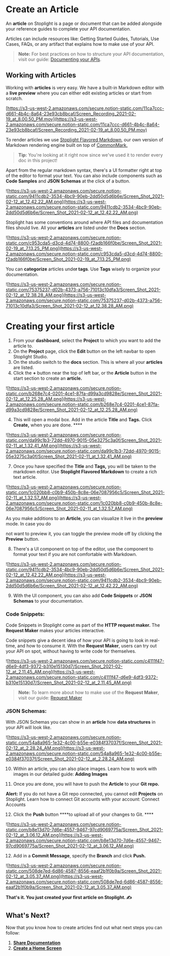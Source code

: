# Create an Article

An **article** on Stoplight is a page or document that can be added alongside your reference guides to complete your API documentation. 

Articles can include resources like: Getting Started Guides, Tutorials, Use Cases, FAQs, or any artifact that explains how to make use of your API.

>**Note:** For best practices on how to structure your API documentation, visit our guide: [Documenting your APIs](https://meta.stoplight.io/docs/studio/docs/Documentation/01-getting-started.md). 

## Working with Articles

Working with **articles** is very easy. We have a built-in Markdown editor with a **live preview** where you can either edit existing articles or start from scratch. 

[https://s3-us-west-2.amazonaws.com/secure.notion-static.com/11ca7ccc-d661-4b4c-8a64-23e93cb8bcaf/Screen_Recording_2021-02-19_at_8.00.50_PM.mov](https://s3-us-west-2.amazonaws.com/secure.notion-static.com/11ca7ccc-d661-4b4c-8a64-23e93cb8bcaf/Screen_Recording_2021-02-19_at_8.00.50_PM.mov)

To render articles we use  [Stoplight Flavored Markdown](https://meta.stoplight.io/docs/studio/docs/Documentation/03a-stoplight-flavored-markdown.md#:~:text=Stoplight%20Flavored%20Markdown%20extends%20CommonMark,object%20in%20a%20specific%20way.), our own version of Markdown rendering engine built on top of [CommonMark.](https://commonmark.org/) 

> **Tip:** You're looking at it right now since we've used it to render every doc in this project!  

Apart from the regular markdown syntax, there's a UI formatter right at top of the editor to format your text. You can also include components such as **Code Samples** and **JSON Schemas** at the click of a button.

![https://s3-us-west-2.amazonaws.com/secure.notion-static.com/9411cdb2-3534-4bc9-90eb-2dd50d5d6b6e/Screen_Shot_2021-02-12_at_12.42.22_AM.png](https://s3-us-west-2.amazonaws.com/secure.notion-static.com/9411cdb2-3534-4bc9-90eb-2dd50d5d6b6e/Screen_Shot_2021-02-12_at_12.42.22_AM.png)

Stoplight has some conventions around where API files and documentation files should live. All your **articles** are listed under the **Docs** section. 

![https://s3-us-west-2.amazonaws.com/secure.notion-static.com/c953cda5-d3cd-4d74-8800-f2adb166f0be/Screen_Shot_2021-02-19_at_7.13.25_PM.png](https://s3-us-west-2.amazonaws.com/secure.notion-static.com/c953cda5-d3cd-4d74-8800-f2adb166f0be/Screen_Shot_2021-02-19_at_7.13.25_PM.png)

You can **categorize** articles unde**r tags**. Use **Tags** wisely to organize your documentation. 

![https://s3-us-west-2.amazonaws.com/secure.notion-static.com/75375237-d02b-4373-a756-71013c10dfa3/Screen_Shot_2021-02-12_at_12.38.28_AM.png](https://s3-us-west-2.amazonaws.com/secure.notion-static.com/75375237-d02b-4373-a756-71013c10dfa3/Screen_Shot_2021-02-12_at_12.38.28_AM.png)

# C**reating your first article**

1. From your **dashboard**, select the **Project** to which you want to add the article to. 
2. On the **Project** page, click the **Edit** button on the left navbar to open Stoplight Studio. 
3. On the studio switch to the **docs** section. This is where all your **articles** are listed. 
4. Click the **+** button near the top of left bar, or the **Article** button in the start section to create an **article.** 

![https://s3-us-west-2.amazonaws.com/secure.notion-static.com/b268e7c4-0201-4ce1-87fa-d99a3cd9828e/Screen_Shot_2021-02-12_at_12.25.28_AM.png](https://s3-us-west-2.amazonaws.com/secure.notion-static.com/b268e7c4-0201-4ce1-87fa-d99a3cd9828e/Screen_Shot_2021-02-12_at_12.25.28_AM.png)

4. This will open a modal box. Add in the article **Title** and **Tags.** Click **Create,** when you are done. **** 

![https://s3-us-west-2.amazonaws.com/secure.notion-static.com/da99c1b3-72dd-4970-9015-05e3275c3a0f/Screen_Shot_2021-02-11_at_1.32.41_AM.png](https://s3-us-west-2.amazonaws.com/secure.notion-static.com/da99c1b3-72dd-4970-9015-05e3275c3a0f/Screen_Shot_2021-02-11_at_1.32.41_AM.png)

7. Once you have specified the **Title** and **Tags,** you will be taken to the markdown editor. Use **Stoplight Flavored Markdown** to create a rich text article.  

![https://s3-us-west-2.amazonaws.com/secure.notion-static.com/1c020bb8-c0b9-450b-8c8e-06e7087956c5/Screen_Shot_2021-02-11_at_1.32.57_AM.png](https://s3-us-west-2.amazonaws.com/secure.notion-static.com/1c020bb8-c0b9-450b-8c8e-06e7087956c5/Screen_Shot_2021-02-11_at_1.32.57_AM.png)

As you make additions to an **Article**, you can visualize it live in the **preview** mode. In case you do 

not want to preview it, you can toggle the preview mode off by clicking the **Preview** button. 

8. There's a UI component on top of the editor, use the component to format your text if you are not comfortable with Markdown. 

![https://s3-us-west-2.amazonaws.com/secure.notion-static.com/9411cdb2-3534-4bc9-90eb-2dd50d5d6b6e/Screen_Shot_2021-02-12_at_12.42.22_AM.png](https://s3-us-west-2.amazonaws.com/secure.notion-static.com/9411cdb2-3534-4bc9-90eb-2dd50d5d6b6e/Screen_Shot_2021-02-12_at_12.42.22_AM.png)

9. With the UI component, you can also add **Code Snippets** or **JSON Schemas** to your documentation. 

### Code Snippets:

Code Snippets in Stoplight come as part of the **HTTP request maker.** The **Request Maker** makes your articles interactive. 

Code snippets give a decent idea of how your API is going to look in real-time, and how to consume it. With the **Request Maker**, users can try out your API on spot, without having to write code for themselves. 

![https://s3-us-west-2.amazonaws.com/secure.notion-static.com/c4111f47-d6e9-4df3-9372-b310e15130d7/Screen_Shot_2021-02-12_at_2.11.45_AM.png](https://s3-us-west-2.amazonaws.com/secure.notion-static.com/c4111f47-d6e9-4df3-9372-b310e15130d7/Screen_Shot_2021-02-12_at_2.11.45_AM.png)

>**Note:** To learn more about how to make use of the **Request Maker**, visit our guide: [Request Maker](../3.-design/g.requestmaker.md)

### **JSON Schemas:**

With JSON Schemas you can show in an **article** how **data structures** in your API will look like.  

![https://s3-us-west-2.amazonaws.com/secure.notion-static.com/54a8a965-1e32-4c00-b55e-e0384f37037f/Screen_Shot_2021-02-12_at_2.28.24_AM.png](https://s3-us-west-2.amazonaws.com/secure.notion-static.com/54a8a965-1e32-4c00-b55e-e0384f37037f/Screen_Shot_2021-02-12_at_2.28.24_AM.png)

10.  Within an article, you can also place images. Learn how to work with images in our detailed guide: **Adding Images** 

11. Once you are done, you will have to push the **Article** to your **Git repo.** 

**Alert:** If you do not have a Git repo connected, you cannot edit **Projects** on Stoplight. Learn how to connect Git accounts with your account: Connect Accounts

12. Click the **Push** button ****to upload all of your changes to Git. ****

![https://s3-us-west-2.amazonaws.com/secure.notion-static.com/b8e13d70-7d6e-4557-9467-97cd9069775a/Screen_Shot_2021-02-12_at_3.06.12_AM.png](https://s3-us-west-2.amazonaws.com/secure.notion-static.com/b8e13d70-7d6e-4557-9467-97cd9069775a/Screen_Shot_2021-02-12_at_3.06.12_AM.png)

12. Add in a **Commit Message**, specify the **Branch** and click **Push.** 

![https://s3-us-west-2.amazonaws.com/secure.notion-static.com/508de7ed-6d86-4587-8556-eaaf2b1f0b9a/Screen_Shot_2021-02-12_at_3.05.37_AM.png](https://s3-us-west-2.amazonaws.com/secure.notion-static.com/508de7ed-6d86-4587-8556-eaaf2b1f0b9a/Screen_Shot_2021-02-12_at_3.05.37_AM.png)

**That's it. You just created your first article on Stoplight. ✍️**

## **What's Next?**

Now that you know how to create articles find out what next steps you can follow: 

1. **[Share Documentation](h.Creating-external-Documentation.md)** 
2. **[Create a Home Screen](Customizing-Docs/a.homescreen.md)** 
